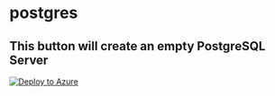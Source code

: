 # postgres

## This button will create an empty PostgreSQL Server

[![Deploy to Azure](https://aka.ms/deploytoazurebutton)](https://portal.azure.com/#create/Microsoft.Template/uri/https%3A%2F%2Fraw.githubusercontent.com%2Ftail9951%2Ftesttemplate%2Fmaster%2Fpostgres%2Ftemplate_postgres.json)

